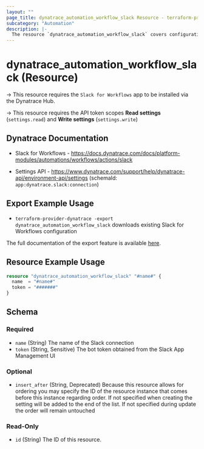 ```yaml
---
layout: ""
page_title: dynatrace_automation_workflow_slack Resource - terraform-provider-dynatrace"
subcategory: "Automation"
description: |-
  The resource `dynatrace_automation_workflow_slack` covers configuration for Slack for Workflows app
---
```


# dynatrace_automation_workflow_slack (Resource)

-> This resource requires the `Slack for Workflows` app to be installed via the Dynatrace Hub.

-> This resource requires the API token scopes **Read settings** (`settings.read`) and **Write settings** (`settings.write`)

## Dynatrace Documentation

- Slack for Workflows - https://docs.dynatrace.com/docs/platform-modules/automations/workflows/actions/slack

- Settings API - https://www.dynatrace.com/support/help/dynatrace-api/environment-api/settings (schemaId: `app:dynatrace.slack:connection`)

## Export Example Usage

- `terraform-provider-dynatrace -export dynatrace_automation_workflow_slack` downloads existing Slack for Workflows configuration

The full documentation of the export feature is available [here](https://dt-url.net/h203qmc).

## Resource Example Usage

```terraform
resource "dynatrace_automation_workflow_slack" "#name#" {
  name  = "#name#"
  token = "#######"
}
```

<!-- schema generated by tfplugindocs -->
## Schema

### Required

- `name` (String) The name of the Slack connection
- `token` (String, Sensitive) The bot token obtained from the Slack App Management UI

### Optional

- `insert_after` (String, Deprecated) Because this resource allows for ordering you may specify the ID of the resource instance that comes before this instance regarding order. If not specified when creating the setting will be added to the end of the list. If not specified during update the order will remain untouched

### Read-Only

- `id` (String) The ID of this resource.
 